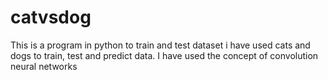 # catvsdog
This is a program in python to train and test dataset i have used cats and dogs to train, test and predict data. I have used the concept of convolution neural networks
